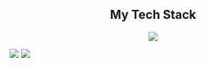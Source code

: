 <h2 align="center"> My Tech Stack </h2>
<p align="center">
  <a href="https://skillicons.dev">
    <img src="https://skillicons.dev/icons?i=git,html,css,js,ts,remix,htmx,react,svelte,tailwind,bash,neovim,deno,nodejs,postgres&perline=5" />
  </a>
</p>


![](https://github-readme-stats.vercel.app/api/top-langs/?username=lzif&layout=compact)
![](https://streak-stats.demolab.com?user=lzif&date_format=j%20M%5B%20Y%5D)
